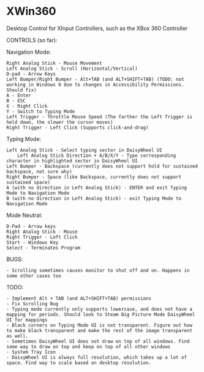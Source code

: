 XWin360
=======

Desktop Control for XInput Controllers, such as the XBox 360 Controller


CONTROLS (so far):

Navigation Mode:

    Right Analog Stick - Mouse Movement
    Left Analog Stick - Scroll (Horizontal/Vertical)
    D-pad - Arrow Keys
    Left Bumper/Right Bumper - Alt+TAB (and ALT+SHIFT+TAB) (TODO: not working in Windows 8 due to changes in Accessibility Permissions. Should fix)
    A - Enter
    B - ESC
    X - Right Click
    Y - Switch to Typing Mode
    Left Trigger - Throttle Mouse Speed (The farther the Left Trigger is held down, the slower the cursor moves)
    Right Trigger - Left Click (Supports click-and-drag)

Typing Mode:

    Left Analog Stick - Select typing sector in DaisyWheel UI
        Left Analog Stick Direction + A/B/X/Y - Type corresponding character in highlighted sector in DaisyWheel UI
    Left Bumper - Backspace (currently does not support hold for sustained backspace, not sure why)
    Right Bumper - Space (like Backspace, currently does not support sustained space)
    A (with no direction in Left Analog Stick) - ENTER and exit Typing Mode to Navigation Mode
    B (with no direction in Left Analog Stick) - exit Typing Mode to Navigation Mode

Mode Neutral:

    D-Pad - Arrow keys
    Right Analog Stick - Mouse
    Right Trigger - Left Click
    Start - Windows Key
    Select - Terminates Program


BUGS:

    - Scrolling sometimes causes monitor to shut off and on. Happens in some other cases too
TODO:

    - Implement Alt + TAB (and ALT+SHIFT+TAB) permissions
    - Fix Scrolling Bug
    - Typing mode currently only supports lowercase, and does not have a mapping for periods. Should look to Steam Big Picture Mode DaisyWheel UI for mappings
    - Black corners on Typing Mode UI is not transparent. Figure out how to make black transparent and make the rest of the image transparent as well.
    - Sometimes DaisyWheel UI does not draw on top of all windows. Find some way to draw on top and keep on top of all other windows
    - System Tray Icon
    - DaisyWheel UI is always full resolution, which takes up a lot of space. Find way to scale based on desktop resolution.
